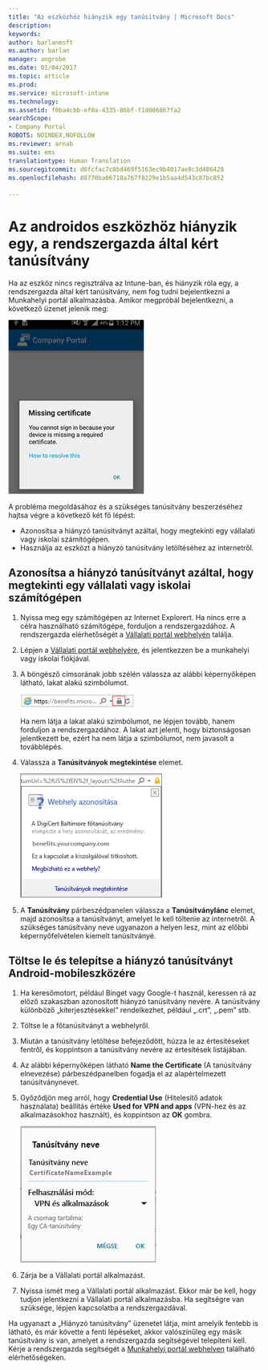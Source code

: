 ```yaml
---
title: "Az eszközhöz hiányzik egy tanúsítvány | Microsoft Docs"
description: 
keywords: 
author: barlanmsft
ms.author: barlan
manager: angrobe
ms.date: 01/04/2017
ms.topic: article
ms.prod: 
ms.service: microsoft-intune
ms.technology: 
ms.assetid: f0ba4cbb-ef0a-4335-86bf-f1d006867fa2
searchScope:
- Company Portal
ROBOTS: NOINDEX,NOFOLLOW
ms.reviewer: arnab
ms.suite: ems
translationtype: Human Translation
ms.sourcegitcommit: d6fcfac7c8bd469f5163ec9b4017ae8c3d486428
ms.openlocfilehash: 88770ba06718a767f8229e1b5aa4d543c87bc852

---
```


# <a name="your-android-device-is-missing-a-certificate-required-by-your-it-admin"></a>Az androidos eszközhöz hiányzik egy, a rendszergazda által kért tanúsítvány

Ha az eszköz nincs regisztrálva az Intune-ban, és hiányzik róla egy, a rendszergazda által kért tanúsítvány, nem fog tudni bejelentkezni a Munkahelyi portál alkalmazásba. Amikor megpróbál bejelentkezni, a következő üzenet jelenik meg:

![képernyőfelvétel-hibaüzenet-hiányzó-tanúsítványról](./media/andr-cert_install-1-cert_missing.png)

A probléma megoldásához és a szükséges tanúsítvány beszerzéséhez hajtsa végre a következő két fő lépést:

- Azonosítsa a hiányzó tanúsítványt azáltal, hogy megtekinti egy vállalati vagy iskolai számítógépen.
- Használja az eszközt a hiányzó tanúsítvány letöltéséhez az internetről.

## <a name="identify-the-missing-certificate-by-looking-on-a-company-or-school-pc"></a>Azonosítsa a hiányzó tanúsítványt azáltal, hogy megtekinti egy vállalati vagy iskolai számítógépen

1. Nyissa meg egy számítógépen az Internet Explorert. Ha nincs erre a célra használható számítógépe, forduljon a rendszergazdához. A rendszergazda elérhetőségét a [Vállalati portál webhelyén](http://portal.manage.microsoft.com) találja.

2. Lépjen a [Vállalati portál webhelyére](http://portal.manage.microsoft.com), és jelentkezzen be a munkahelyi vagy iskolai fiókjával.

3. A böngésző címsorának jobb szélén válassza az alábbi képernyőképen látható, lakat alakú szimbólumot.

    ![képernyőfelvétel-internet-explorer-címsor-lakat-szimbólum](./media/andr-missing-cert-ie-padlock-symbol.png)

    Ha nem látja a lakat alakú szimbólumot, ne lépjen tovább, hanem forduljon a rendszergazdához. A lakat azt jelenti, hogy biztonságosan jelentkezett be, ezért ha nem látja a szimbólumot, nem javasolt a továbblépés.

4. Válassza a **Tanúsítványok megtekintése** elemet.

    ![képernyőfelvétel-internet-explorer-tanúsítvány-megtekeintése-gomb-webhely-azonosítási-párbeszédpanelén](./media/andr-missg-cert-ie-view-cert-button.png)

5. A **Tanúsítvány** párbeszédpanelen válassza a **Tanúsítványlánc** elemet, majd azonosítsa a tanúsítványt, amelyet le kell töltenie az internetről. A szükséges tanúsítvány neve ugyanazon a helyen lesz, mint az előbbi képernyőfelvételen kiemelt tanúsítványé.

## <a name="download-and-install-the-missing-certificate-on-your-android-mobile-device"></a>Töltse le és telepítse a hiányzó tanúsítványt Android-mobileszközére

1. Ha keresőmotort, például Binget vagy Google-t használ, keressen rá az előző szakaszban azonosított hiányzó tanúsítvány nevére. A tanúsítvány különböző „kiterjesztésekkel” rendelkezhet, például „.crt”, „.pem” stb.

2. Töltse le a főtanúsítványt a webhelyről.

3. Miután a tanúsítvány letöltése befejeződött, húzza le az értesítéseket fentről, és koppintson a tanúsítvány nevére az értesítések listájában.

4. Az alábbi képernyőképen látható **Name the Certificate** (A tanúsítvány elnevezése) párbeszédpanelben fogadja el az alapértelmezett tanúsítványnevet.

5. Győződjön meg arról, hogy **Credential Use** (Hitelesítő adatok használata) beállítás értéke **Used for VPN and apps** (VPN-hez és az alkalmazásokhoz használt), és koppintson az **OK** gombra.

    ![képernyőkép-tanúsítványnevet-mutató-képernyő](./media/andr-missing-cert-cert-name.png)

6. Zárja be a Vállalati portál alkalmazást.

7. Nyissa ismét meg a Vállalati portál alkalmazást. Ekkor már be kell, hogy tudjon jelentkezni a Vállalati portál alkalmazásba. Ha segítségre van szüksége, lépjen kapcsolatba a rendszergazdával.

Ha ugyanazt a „Hiányzó tanúsítvány” üzenetet látja, mint amelyik fentebb is látható, és már követte a fenti lépéseket, akkor valószínűleg egy másik tanúsítvány is van, amelyet a rendszergazda segítségével telepíteni kell. Kérje a rendszergazda segítségét a [Munkahelyi portál webhelyen](http://portal.manage.microsoft.com) található elérhetőségeken.



<!--HONumber=Jan17_HO1-->



